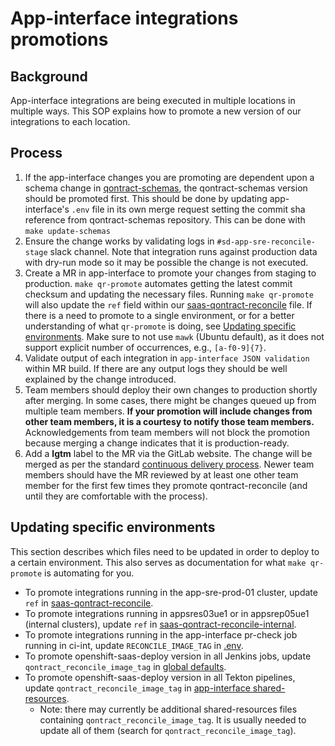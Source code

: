 # App-interface integrations promotions

## Background

App-interface integrations are being executed in multiple locations in multiple ways.  This SOP explains how to promote a new version of our integrations to each location.

## Process

1. If the app-interface changes you are promoting are dependent upon a schema change in [qontract-schemas](https://github.com/app-sre/qontract-schemas),
   the qontract-schemas version should be promoted first. This should be done by updating app-interface's `.env` file in its own merge request
   setting the commit sha reference from qontract-schemas repository. This can be done with `make update-schemas`
1. Ensure the change works by validating logs in `#sd-app-sre-reconcile-stage` slack channel. Note that integration runs against production data with dry-run mode so it may be possible the change is not executed.
1. Create a MR in app-interface to promote your changes from staging to
   production. `make qr-promote` automates getting the latest commit
   checksum and updating the necessary files. Running `make qr-promote` will also update the `ref` field within our [saas-qontract-reconcile](https://gitlab.cee.redhat.com/service/app-interface/-/blob/master/data/services/app-interface/cicd/ci-ext/saas-qontract-reconcile.yaml) file. If there is a need to promote to
   a single environment, or for a better understanding of what `qr-promote` is
   doing, see [Updating specific environments](#updating-specific-environments).
   Make sure to not use `mawk` (Ubuntu default), as it does not support explicit number of occurrences,
   e.g., `[a-f0-9]{7}`.
1. Validate output of each integration in `app-interface JSON validation` within MR build. If there are any output logs they should be well explained by the change introduced.
1. Team members should deploy their own changes to production shortly after
   merging. In some cases, there might be changes queued up from multiple team
   members. **If your promotion will include changes from other team
   members, it is a courtesy to notify those team members.** Acknowledgements
   from team members will not block the promotion because merging a change
   indicates that it is production-ready.
1. Add a **lgtm** label to the MR via the GitLab website. The change will
   be merged as per the standard
   [continuous delivery process](https://gitlab.cee.redhat.com/service/app-interface/-/blob/master/docs/app-sre/continuous-delivery-in-app-interface.md). Newer team members should have the MR reviewed by at least one other team member for the first few times they promote qontract-reconcile (and until they are comfortable with the process).

## Updating specific environments

This section describes which files need to be updated in order to deploy to
a certain environment. This also serves as documentation for what
`make qr-promote` is automating for you.

* To promote integrations running in the app-sre-prod-01 cluster, update `ref` in [saas-qontract-reconcile](https://gitlab.cee.redhat.com/service/app-interface/-/blob/master/data/services/app-interface/cicd/ci-ext/saas-qontract-reconcile.yaml).
* To promote integrations running in appsres03ue1 or in appsrep05ue1 (internal clusters), update `ref` in [saas-qontract-reconcile-internal](data/services/app-interface/cicd/ci-int/saas-qontract-reconcile-int.yaml).
* To promote integrations running in the app-interface pr-check job running in ci-int, update `RECONCILE_IMAGE_TAG` in [.env](/.env).
* To promote openshift-saas-deploy version in all Jenkins jobs, update `qontract_reconcile_image_tag` in [global defaults](/resources/jenkins/global/defaults.yaml).
* To promote openshift-saas-deploy version in all Tekton pipelines, update `qontract_reconcile_image_tag` in [app-interface shared-resources](/data/services/app-interface/shared-resources).
    * Note: there may currently be additional shared-resources files containing `qontract_reconcile_image_tag`. It is usually needed to update all of them (search for `qontract_reconcile_image_tag`).
